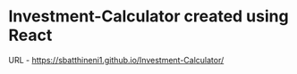 # Investment-Calculator created using React

URL - https://sbatthineni1.github.io/Investment-Calculator/
